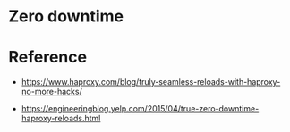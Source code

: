 
Zero downtime
==============


Reference
=========

  * <https://www.haproxy.com/blog/truly-seamless-reloads-with-haproxy-no-more-hacks/>

  * <https://engineeringblog.yelp.com/2015/04/true-zero-downtime-haproxy-reloads.html>

